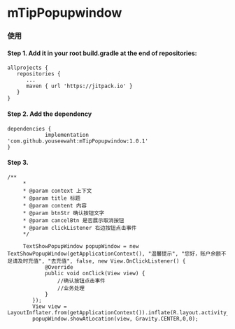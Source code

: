 # mTipPopupwindow   

### 使用   

#### Step 1. Add it in your root build.gradle at the end of repositories:
```
allprojects {    
   repositories {    
      ...    
      maven { url 'https://jitpack.io' }    
   }    
}    
```

#### Step 2. Add the dependency   
```
dependencies {
	        implementation 'com.github.youseewaht:mTipPopupwindow:1.0.1'
}
```
#### Step 3.      
```
/**
     *
     * @param context 上下文
     * @param title 标题
     * @param content 内容
     * @param btnStr 确认按钮文字
     * @param cancelBtn 是否展示取消按钮
     * @param clickListener 右边按钮点击事件
     */
     
     TextShowPopupWindow popupWindow = new TextShowPopupWindow(getApplicationContext(), "温馨提示", "您好，账户余额不足请及时充值", "去充值", false, new View.OnClickListener() {
            @Override
            public void onClick(View view) {
                //确认按钮点击事件
                //业务处理
            }
        });
        View view = LayoutInflater.from(getApplicationContext()).inflate(R.layout.activity_main,null);
        popupWindow.showAtLocation(view, Gravity.CENTER,0,0);
```
